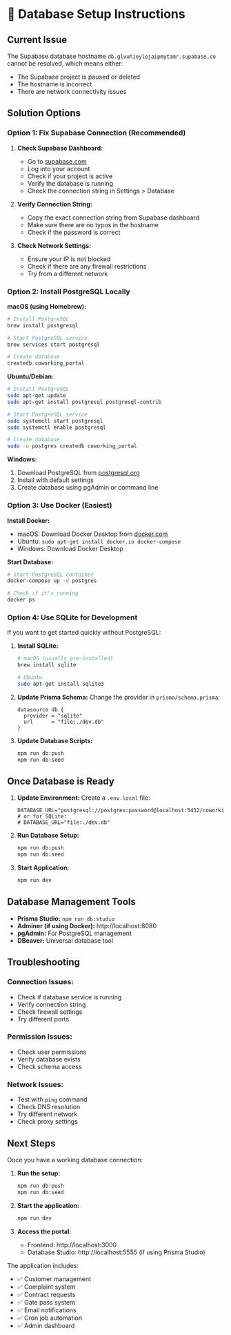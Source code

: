 # 🚀 Database Setup Instructions

## Current Issue
The Supabase database hostname `db.glvuhieylojaipmytamr.supabase.co` cannot be resolved, which means either:
- The Supabase project is paused or deleted
- The hostname is incorrect
- There are network connectivity issues

## Solution Options

### Option 1: Fix Supabase Connection (Recommended)

1. **Check Supabase Dashboard:**
   - Go to [supabase.com](https://supabase.com)
   - Log into your account
   - Check if your project is active
   - Verify the database is running
   - Check the connection string in Settings > Database

2. **Verify Connection String:**
   - Copy the exact connection string from Supabase dashboard
   - Make sure there are no typos in the hostname
   - Check if the password is correct

3. **Check Network Settings:**
   - Ensure your IP is not blocked
   - Check if there are any firewall restrictions
   - Try from a different network

### Option 2: Install PostgreSQL Locally

**macOS (using Homebrew):**
```bash
# Install PostgreSQL
brew install postgresql

# Start PostgreSQL service
brew services start postgresql

# Create database
createdb coworking_portal
```

**Ubuntu/Debian:**
```bash
# Install PostgreSQL
sudo apt-get update
sudo apt-get install postgresql postgresql-contrib

# Start PostgreSQL service
sudo systemctl start postgresql
sudo systemctl enable postgresql

# Create database
sudo -u postgres createdb coworking_portal
```

**Windows:**
1. Download PostgreSQL from [postgresql.org](https://www.postgresql.org/download/windows/)
2. Install with default settings
3. Create database using pgAdmin or command line

### Option 3: Use Docker (Easiest)

**Install Docker:**
- macOS: Download Docker Desktop from [docker.com](https://www.docker.com/products/docker-desktop/)
- Ubuntu: `sudo apt-get install docker.io docker-compose`
- Windows: Download Docker Desktop

**Start Database:**
```bash
# Start PostgreSQL container
docker-compose up -d postgres

# Check if it's running
docker ps
```

### Option 4: Use SQLite for Development

If you want to get started quickly without PostgreSQL:

1. **Install SQLite:**
   ```bash
   # macOS (usually pre-installed)
   brew install sqlite
   
   # Ubuntu
   sudo apt-get install sqlite3
   ```

2. **Update Prisma Schema:**
   Change the provider in `prisma/schema.prisma`:
   ```prisma
   datasource db {
     provider = "sqlite"
     url      = "file:./dev.db"
   }
   ```

3. **Update Database Scripts:**
   ```bash
   npm run db:push
   npm run db:seed
   ```

## Once Database is Ready

1. **Update Environment:**
   Create a `.env.local` file:
   ```env
   DATABASE_URL="postgresql://postgres:password@localhost:5432/coworking_portal"
   # or for SQLite:
   # DATABASE_URL="file:./dev.db"
   ```

2. **Run Database Setup:**
   ```bash
   npm run db:push
   npm run db:seed
   ```

3. **Start Application:**
   ```bash
   npm run dev
   ```

## Database Management Tools

- **Prisma Studio:** `npm run db:studio`
- **Adminer (if using Docker):** http://localhost:8080
- **pgAdmin:** For PostgreSQL management
- **DBeaver:** Universal database tool

## Troubleshooting

### Connection Issues:
- Check if database service is running
- Verify connection string
- Check firewall settings
- Try different ports

### Permission Issues:
- Check user permissions
- Verify database exists
- Check schema access

### Network Issues:
- Test with `ping` command
- Check DNS resolution
- Try different network
- Check proxy settings

## Next Steps

Once you have a working database connection:

1. **Run the setup:**
   ```bash
   npm run db:push
   npm run db:seed
   ```

2. **Start the application:**
   ```bash
   npm run dev
   ```

3. **Access the portal:**
   - Frontend: http://localhost:3000
   - Database Studio: http://localhost:5555 (if using Prisma Studio)

The application includes:
- ✅ Customer management
- ✅ Complaint system
- ✅ Contract requests
- ✅ Gate pass system
- ✅ Email notifications
- ✅ Cron job automation
- ✅ Admin dashboard
